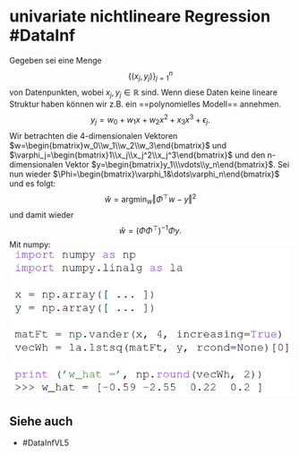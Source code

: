 # univariate nichtlineare Regression #DataInf
Gegeben sei eine Menge 
$$\{(x_j,y_j)\}_{j=1}^n$$
von Datenpunkten, wobei $x_j,y_j\in \mathbb{R}$ sind.
Wenn diese Daten keine lineare Struktur haben können wir z.B. ein ==polynomielles Modell== annehmen.
$$y_j=w_0+w_1x+w_2x^2+x_3x^3+\epsilon_j.$$
 Wir betrachten die 4-dimensionalen Vektoren
 $w=\begin{bmatrix}w_0\\w_1\\w_2\\w_3\end{bmatrix}$ und $\varphi_j=\begin{bmatrix}1\\x_j\\x_j^2\\x_j^3\end{bmatrix}$ und den n-dimensionalen Vektor $y=\begin{bmatrix}y_1\\\vdots\\y_n\end{bmatrix}$.
 Sei nun wieder $\Phi=\begin{bmatrix}\varphi_1&\dots\varphi_n\end{bmatrix}$ und es folgt:
 $$\hat{w}=\text{argmin}_{w}\Vert \Phi^\top w-y \Vert^2$$
und damit wieder
$$\hat{w}=(\Phi\Phi^\top)^{-1}\Phi y.$$
Mit numpy:
![](Res/Pasted%20image%2020201121200957.png)
## Siehe auch
- #DataInfVL5 
